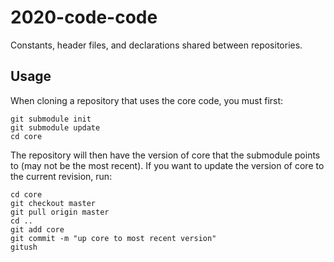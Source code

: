 # 2020-code-code

Constants, header files, and declarations shared between repositories.

## Usage

When cloning a repository that uses the core code, you must first:
```
git submodule init
git submodule update
cd core
```
The repository will then have the version of core that the submodule points to (may not be the most recent).
If you want to update the version of core to the current revision, run:
```
cd core
git checkout master
git pull origin master
cd ..
git add core
git commit -m "up core to most recent version"
gitush
```
